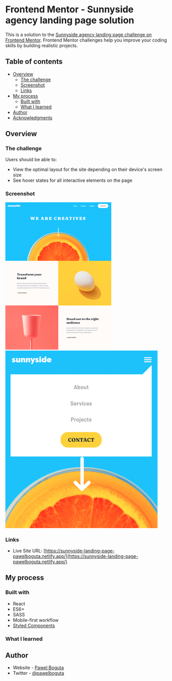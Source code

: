 # Frontend Mentor - Sunnyside agency landing page solution

This is a solution to the [Sunnyside agency landing page challenge on Frontend Mentor](https://www.frontendmentor.io/challenges/sunnyside-agency-landing-page-7yVs3B6ef). Frontend Mentor challenges help you improve your coding skills by building realistic projects.

## Table of contents

- [Overview](#overview)
  - [The challenge](#the-challenge)
  - [Screenshot](#screenshot)
  - [Links](#links)
- [My process](#my-process)
  - [Built with](#built-with)
  - [What I learned](#what-i-learned)
- [Author](#author)
- [Acknowledgments](#acknowledgments)

## Overview

### The challenge

Users should be able to:

- View the optimal layout for the site depending on their device's screen size
- See hover states for all interactive elements on the page

### Screenshot

![](https://github.com/paulboguta/sunnyside-landing-page/blob/main/screenshot1.png)
![](https://github.com/paulboguta/sunnyside-landing-page/blob/main/screenshot2.png)

### Links

- Live Site URL: [https://sunnyside-landing-page-pawelboguta.netlify.app/](https://sunnyside-landing-page-pawelboguta.netlify.app/)

## My process

### Built with

- React
- ES6+
- SASS
- Mobile-first workflow
- [Styled Components](https://styled-components.com/)

### What I learned

## Author

- Website - [Pawel Boguta](https://pawelboguta.netlify.app/)
- Twitter - [@pawelboguta](https://www.twitter.com/pawelboguta)
